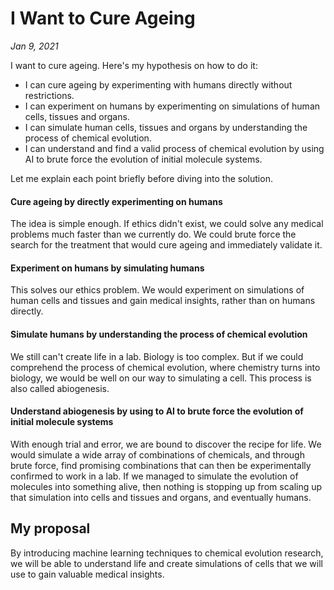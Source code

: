 # I Want to Cure Ageing
*Jan 9, 2021*

I want to cure ageing. Here's my hypothesis on how to do it:

- I can cure ageing by experimenting with humans directly without restrictions.
- I can experiment on humans by experimenting on simulations of human cells, tissues and organs.
- I can simulate human cells, tissues and organs by understanding the process of chemical evolution.
- I can understand and find a valid process of chemical evolution by using AI to brute force the evolution of initial molecule systems.

Let me explain each point briefly before diving into the solution.

#### Cure ageing by directly experimenting on humans

The idea is simple enough. If ethics didn't exist, we could solve any medical problems much faster than we currently do. We could brute force the search for the treatment that would cure ageing and immediately validate it.

#### Experiment on humans by simulating humans

This solves our ethics problem. We would experiment on simulations of human cells and tissues and gain medical insights, rather than on humans directly.

#### Simulate humans by understanding the process of chemical evolution

We still can't create life in a lab. Biology is too complex. But if we could comprehend the process of chemical evolution, where chemistry turns into biology, we would be well on our way to simulating a cell. This process is also called abiogenesis.

#### Understand abiogenesis by using to AI to brute force the evolution of initial molecule systems

With enough trial and error, we are bound to discover the recipe for life. We would simulate a wide array of combinations of chemicals, and through brute force, find promising combinations that can then be experimentally confirmed to work in a lab. If we managed to simulate the evolution of molecules into something alive, then nothing is stopping up from scaling up that simulation into cells and tissues and organs, and eventually humans.

## My proposal

By introducing machine learning techniques to chemical evolution research, we will be able to understand life and create simulations of cells that we will use to gain valuable medical insights.
